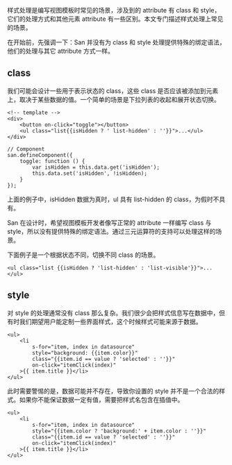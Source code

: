 样式处理是编写视图模板时常见的场景，涉及到的 attribute 有 class 和 style，它们的处理方式和其他元素 attribute 有一些区别。本文专门描述样式处理上常见的场景。

在开始前，先强调一下：San 并没有为 class 和 style 处理提供特殊的绑定语法，他们的处理与其它 attribute 方式一样。

## class

我们可能会设计一些用于表示状态的 class，这些 class 是否应该被添加到元素上，取决于某些数据的值。一个简单的场景是下拉列表的收起和展开状态切换。

```
<!-- template -->
<div>
    <button on-click="toggle"></button>
    <ul class="list{{isHidden ? ' list-hidden' : ''}}">...</ul>
</div>
```

```
// Component
san.defineComponent({
    toggle: function () {
        var isHidden = this.data.get('isHidden');
        this.data.set('isHidden', !isHidden);
    }
});
```

上面的例子中，isHidden 数据为真时，ul 具有 list-hidden 的 class，为假时不具有。

San 在设计时，希望视图模板开发者像写正常的 attribute 一样编写 class 与 style，所以没有提供特殊的绑定语法。通过三元运算符的支持可以处理这样的场景。

下面例子是一个根据状态不同，切换不同 class 的场景。

```
<ul class="list {{isHidden ? 'list-hidden' : 'list-visible'}}">...</ul>
```

## style

对 style 的处理通常没有 class 那么复杂。我们很少会把样式信息写在数据中，但有时我们期望用户能定制一些界面样式，这个时候样式可能来源于数据。

```
<ul>
    <li
        s-for="item, index in datasource"
        style="background: {{item.color}}"
        class="{{item.id == value ? 'selected' : ''}}"
        on-click="itemClick(index)"
    >{{ item.title }}</li>
</ul>
```

此时需要警惕的是，数据可能并不存在，导致你设置的 style 并不是一个合法的样式。如果你不能保证数据一定有值，需要把样式名包含在插值中。

```
<ul>
    <li
        s-for="item, index in datasource"
        style="{{item.color ? 'background:' + item.color : ''}}"
        class="{{item.id == value ? 'selected' : ''}}"
        on-click="itemClick(index)"
    >{{ item.title }}</li>
</ul>
```